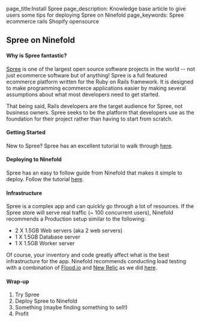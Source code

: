 page_title:Install Spree
page_description: Knowledge base article to give users some tips for deploying Spree on Ninefold
page_keywords: Spree ecommerce rails Shopify opensource 

## Spree on Ninefold

#### Why is Spree fantastic?

[Spree](https://spreecommerce.com/storefront) is one of the largest open source software projects in the world -- not just ecommerce software but of anything! Spree is a full featured ecommerce platform written for the Ruby on Rails framework. It is designed to make programming ecommerce applications easier by making several assumptions about what most developers need to get started. 

That being said, Rails developers are the target audience for Spree, not business owners. Spree seeks to be the platform that developers use as the foundation for their project rather than having to start from scratch.

#### Getting Started

New to Spree? Spree has an excellent tutorial to walk through [here](https://guides.spreecommerce.com/developer/getting_started_tutorial.html). 

#### Deploying to Ninefold

Spree has an easy to follow guide from Ninefold that makes it simple to deploy. Follow the tutorial [here](https://guides.spreecommerce.com/developer/ninefold.html).

#### Infrastructure 

Spree is a complex app and can quickly go through a lot of resources. If the Spree store will serve real traffic (~ 100 concurrent users), Ninefold recommends a Production setup similar to the following:

* 2 X 1.5GB Web servers (aka 2 web servers)
* 1 X 1.5GB Database server
* 1 X 1.5GB Worker server

Of course, your inventory and code greatly affect what is the best infrastructure for the app. Ninefold recommends conducting load testing with a combination of [Flood.io](https://flood.io/) and [New Relic](http://newrelic.com/) as we did [here](http://ninefold.com/spree/).

#### Wrap-up

1. Try Spree
2. Deploy Spree to Ninefold
3. Something (maybe finding something to sell!)
4. Profit